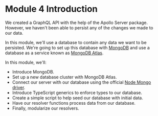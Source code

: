 # Module 4 Introduction

We created a GraphQL API with the help of the Apollo Server package. However, we haven't been able to persist any of the changes we made to our data.

In this module, we'll use a database to contain any data we want to be persisted. We're going to set up this database with [MongoDB](https://www.mongodb.com) and use a database as a service known as [MongoDB Atlas](https://www.mongodb.com/cloud/atlas).

In this module, we'll:

- Introduce MongoDB.
- Set up a new database cluster with MongoDB Atlas.
- Connect our server with our database using the official [Node Mongo driver](https://mongodb.github.io/node-mongodb-native/index.html).
- Introduce TypeScript generics to enforce types to our database.
- Create a simple script to help seed our database with initial data.
- Have our resolver functions process data from our database.
- Finally, modularize our resolvers.
